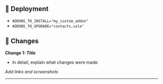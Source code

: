 ## :rocket: Deployment
- `ADDONS_TO_INSTALL="my_custom_addon"`
- `ADDONS_TO_UPGRADE="contacts,sale"`

## :memo: Changes
**Change 1: *Title***
- In detail, explain what changes were made.

*Add links and screenshots*

<hr>